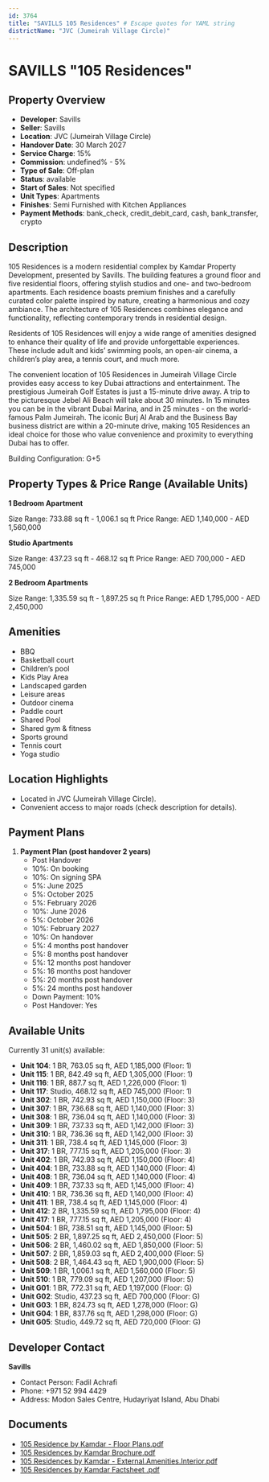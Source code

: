 ```yaml
---
id: 3764
title: "SAVILLS 105 Residences" # Escape quotes for YAML string
districtName: "JVC (Jumeirah Village Circle)"
---
```


# SAVILLS "105 Residences"

## Property Overview
- **Developer**: Savills
- **Seller**: Savills
- **Location**: JVC (Jumeirah Village Circle)
- **Handover Date**: 30 March 2027
- **Service Charge**: 15%
- **Commission**: undefined% - 5%
- **Type of Sale**: Off-plan
- **Status**: available
- **Start of Sales**: Not specified
- **Unit Types**: Apartments
- **Finishes**: Semi Furnished with Kitchen Appliances
- **Payment Methods**: bank_check, credit_debit_card, cash, bank_transfer, crypto

## Description
105 Residences is a modern residential complex by Kamdar Property Development, presented by Savills. The building features a ground floor and five residential floors, offering stylish studios and one- and two-bedroom apartments. Each residence boasts premium finishes and a carefully curated color palette inspired by nature, creating a harmonious and cozy ambiance. The architecture of 105 Residences combines elegance and functionality, reflecting contemporary trends in residential design.

Residents of 105 Residences will enjoy a wide range of amenities designed to enhance their quality of life and provide unforgettable experiences. These include adult and kids’ swimming pools, an open-air cinema, a children’s play area, a tennis court, and much more.

The convenient location of 105 Residences in Jumeirah Village Circle provides easy access to key Dubai attractions and entertainment. The prestigious Jumeirah Golf Estates is just a 15-minute drive away. A trip to the picturesque Jebel Ali Beach will take about 30 minutes. In 15 minutes you can be in the vibrant Dubai Marina, and in 25 minutes - on the world-famous Palm Jumeirah. The iconic Burj Al Arab and the Business Bay business district are within a 20-minute drive, making 105 Residences an ideal choice for those who value convenience and proximity to everything Dubai has to offer.

Building Configuration: G+5

## Property Types & Price Range (Available Units)
**1 Bedroom Apartment**

Size Range: 733.88 sq ft - 1,006.1 sq ft
Price Range: AED 1,140,000 - AED 1,560,000

**Studio Apartments**

Size Range: 437.23 sq ft - 468.12 sq ft
Price Range: AED 700,000 - AED 745,000

**2 Bedroom Apartments**

Size Range: 1,335.59 sq ft - 1,897.25 sq ft
Price Range: AED 1,795,000 - AED 2,450,000

## Amenities
- BBQ
- Basketball court
- Children’s pool
- Kids Play Area
- Landscaped garden
- Leisure areas
- Outdoor cinema
- Paddle court
- Shared Pool
- Shared gym & fitness
- Sports ground
- Tennis court
- Yoga studio

## Location Highlights
- Located in JVC (Jumeirah Village Circle).
- Convenient access to major roads (check description for details).

## Payment Plans
1. **Payment Plan (post handover 2 years)**
   - Post Handover
   - 10%: On booking
   - 10%: On signing SPA
   - 5%: June 2025
   - 5%: October 2025
   - 5%: February 2026
   - 10%: June 2026
   - 5%: October 2026
   - 10%: February 2027
   - 10%: On handover
   - 5%: 4 months post handover
   - 5%: 8 months post handover
   - 5%: 12 months post handover
   - 5%: 16 months post handover
   - 5%: 20 months post handover
   - 5%: 24 months post handover
   - Down Payment: 10%
   - Post Handover: Yes

## Available Units
Currently 31 unit(s) available:
- **Unit 104**: 1 BR, 763.05 sq ft, AED 1,185,000 (Floor: 1)
- **Unit 115**: 1 BR, 842.49 sq ft, AED 1,305,000 (Floor: 1)
- **Unit 116**: 1 BR, 887.7 sq ft, AED 1,226,000 (Floor: 1)
- **Unit 117**: Studio, 468.12 sq ft, AED 745,000 (Floor: 1)
- **Unit 302**: 1 BR, 742.93 sq ft, AED 1,150,000 (Floor: 3)
- **Unit 307**: 1 BR, 736.68 sq ft, AED 1,140,000 (Floor: 3)
- **Unit 308**: 1 BR, 736.04 sq ft, AED 1,140,000 (Floor: 3)
- **Unit 309**: 1 BR, 737.33 sq ft, AED 1,142,000 (Floor: 3)
- **Unit 310**: 1 BR, 736.36 sq ft, AED 1,142,000 (Floor: 3)
- **Unit 311**: 1 BR, 738.4 sq ft, AED 1,145,000 (Floor: 3)
- **Unit 317**: 1 BR, 777.15 sq ft, AED 1,205,000 (Floor: 3)
- **Unit 402**: 1 BR, 742.93 sq ft, AED 1,150,000 (Floor: 4)
- **Unit 404**: 1 BR, 733.88 sq ft, AED 1,140,000 (Floor: 4)
- **Unit 408**: 1 BR, 736.04 sq ft, AED 1,140,000 (Floor: 4)
- **Unit 409**: 1 BR, 737.33 sq ft, AED 1,145,000 (Floor: 4)
- **Unit 410**: 1 BR, 736.36 sq ft, AED 1,140,000 (Floor: 4)
- **Unit 411**: 1 BR, 738.4 sq ft, AED 1,145,000 (Floor: 4)
- **Unit 412**: 2 BR, 1,335.59 sq ft, AED 1,795,000 (Floor: 4)
- **Unit 417**: 1 BR, 777.15 sq ft, AED 1,205,000 (Floor: 4)
- **Unit 504**: 1 BR, 738.51 sq ft, AED 1,145,000 (Floor: 5)
- **Unit 505**: 2 BR, 1,897.25 sq ft, AED 2,450,000 (Floor: 5)
- **Unit 506**: 2 BR, 1,460.02 sq ft, AED 1,850,000 (Floor: 5)
- **Unit 507**: 2 BR, 1,859.03 sq ft, AED 2,400,000 (Floor: 5)
- **Unit 508**: 2 BR, 1,464.43 sq ft, AED 1,900,000 (Floor: 5)
- **Unit 509**: 1 BR, 1,006.1 sq ft, AED 1,560,000 (Floor: 5)
- **Unit 510**: 1 BR, 779.09 sq ft, AED 1,207,000 (Floor: 5)
- **Unit G01**: 1 BR, 772.31 sq ft, AED 1,197,000 (Floor: G)
- **Unit G02**: Studio, 437.23 sq ft, AED 700,000 (Floor: G)
- **Unit G03**: 1 BR, 824.73 sq ft, AED 1,278,000 (Floor: G)
- **Unit G04**: 1 BR, 837.76 sq ft, AED 1,298,000 (Floor: G)
- **Unit G05**: Studio, 449.72 sq ft, AED 720,000 (Floor: G)

## Developer Contact
**Savills**
- Contact Person: Fadil Achrafi
- Phone: +971 52 994 4429
- Address: Modon Sales Centre, Hudayriyat Island, Abu Dhabi

## Documents
- [105 Residence by Kamdar - Floor Plans.pdf](https://cdn.geniemap.net/2024/12/16/TzKbX1U7HINVFjtRE83dorF5hxaaRhYQQsHYnbIP.pdf)
- [105 Residences by Kamdar Brochure.pdf](https://cdn.geniemap.net/2024/12/16/eZ57sLfqflYy4UWDKfkSEkZ4o1qyJWAb0nNqd03S.pdf)
- [105 Residences by Kamdar - External.Amenities.Interior.pdf](https://cdn.geniemap.net/2024/12/16/uI0pyzF7yOXHIGzMHQKZTVQ0NOAZJOSaqklJZJb5.pdf)
- [105 Residences by Kamdar Factsheet .pdf](https://cdn.geniemap.net/2024/12/16/OU0ltCoBYaTBJ1FZJ6F2RRS3gw5tfZvxCFAL9mV1.pdf)

